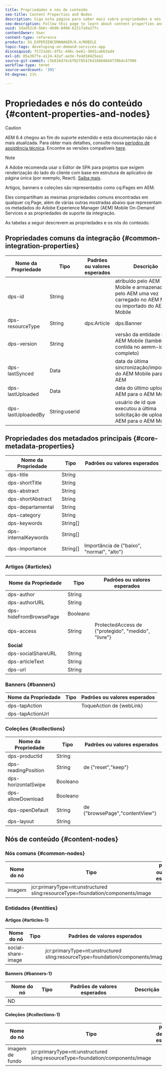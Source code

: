 ```yaml
---
title: Propriedades e nós do conteúdo
seo-title: Content Properties and Nodes
description: Siga esta página para saber mais sobre propriedades e nós de conteúdo.
seo-description: Follow this page to learn about content properties and nodes.
uuid: 2dad52c8-5b6c-4b90-8498-62217a9a27fc
contentOwner: User
content-type: reference
products: SG_EXPERIENCEMANAGER/6.4/MOBILE
topic-tags: developing-on-demand-services-app
discoiquuid: f5721ddc-df5c-496c-be61-38d1cab63ad4
exl-id: 85a367fe-a124-42af-ae3e-fe4d10425ea1
source-git-commit: c5b816d74c6f02f85476d16868844f39b4c47996
workflow-type: tm+mt
source-wordcount: '391'
ht-degree: 21%

---
```


# Propriedades e nós do conteúdo {#content-properties-and-nodes}

>[!CAUTION]
>
>AEM 6.4 chegou ao fim do suporte estendido e esta documentação não é mais atualizada. Para obter mais detalhes, consulte nossa [períodos de assistência técnica](https://helpx.adobe.com/br/support/programs/eol-matrix.html). Encontre as versões compatíveis [here](https://experienceleague.adobe.com/docs/).

>[!NOTE]
>
>A Adobe recomenda usar o Editor de SPA para projetos que exigem renderização do lado do cliente com base em estrutura de aplicativo de página única (por exemplo, React). [Saiba mais](/help/sites-developing/spa-overview.md).

Artigos, banners e coleções são representados como cq:Pages em AEM.

Eles compartilham as mesmas propriedades comuns encontradas em qualquer cq:Page, além de várias outras mostradas abaixo que representam os metadados do Adobe Experience Manager (AEM) Mobile On-Demand Services e as propriedades de suporte da integração.

As tabelas a seguir descrevem as propriedades e os nós do conteúdo.

## Propriedades comuns da integração {#common-integration-properties}

| **Nome da Propriedade** | **Tipo** | **Padrões ou valores esperados** | **Descrição** |
|---|---|---|---|
| dps-id | String |  | atribuído pelo AEM Mobile e armazenado pelo AEM uma vez carregado no AEM Mobile ou importado do AEM Mobile |
| dps-resourceType | String | dps:Article | dps:Banner | dps:Collection | propriedade de tipo de entidade |
| dps-version | String |  | versão da entidade do AEM Mobile (também contida no aemm-id completo) |
| dps-lastSynced | Data |  | data da última sincronização/importação do AEM Mobile para o AEM |
| dps-lastUploaded | Data |  | data do último upload do AEM para o AEM Mobile |
| dps-lastUploadedBy | String:userid |  | usuário de id que executou a última solicitação de upload do AEM para o AEM Mobile |

## Propriedades dos metadados principais {#core-metadata-properties}

| Nome da Propriedade | Tipo | Padrões ou valores esperados |
|--- |--- |--- |
| dps-title | String |  |
| dps-shortTitle | String |  |
| dps-abstract | String |  |
| dps-shortAbstract | String |  |
| dps-departamental | String |  |
| dps-category | String |  |
| dps-keywords | String[] |  |
| dps-internalKeywords | String[] |  |
| dps-importance | String[] | Importância de {&quot;baixo&quot;, &quot;normal&quot;, &quot;alto&quot;} |

### Artigos {#articles}

| **Nome da Propriedade** | **Tipo** | **Padrões ou valores esperados** |
|---|---|---|
| dps-author | String |  |
| dps-authorURL | String |  |
| dps-hideFromBrowsePage | Booleano |  |
| dps-access | String | ProtectedAccess de {&quot;protegido&quot;, &quot;medido&quot;, &quot;livre&quot;} |
| **Social** |  |  |
| dps-socialShareURL | String |  |
| dps-articleText | String |  |
| dps-url | String |  |

### Banners {#banners}

| **Nome da Propriedade** | **Tipo** | **Padrões ou valores esperados** |
|---|---|---|
| dps-tapAction |  | ToqueAction de {webLink} |
| dps-tapActionUrl |  |  |

### Coleções {#collections}

| Nome da Propriedade | Tipo | Padrões ou valores esperados |
|--- |--- |--- |
| dps-productId | String |  |
| dps-readingPosition | String | de {&quot;reset&quot;,&quot;keep&quot;} |
| dps-horizontalSwipe | Booleano |  |
| dps-allowDownload | Booleano |  |
| dps-openDefault | String | de {&quot;browsePage&quot;,&quot;contentView&quot;} |
| dps-layout | String |  |

## Nós de conteúdo {#content-nodes}

### Nós comuns {#common-nodes}

| Nome do nó | Tipo | Padrões ou valores esperados | Descrição |
|--- |--- |--- |--- |
| imagem | jcr:primaryType=nt:unstructured <br> sling:resourceType=foundation/components/image |  |  |

### Entidades {#entities}

#### Artigos {#articles-1}

| Nome do nó | Tipo | Padrões de valores esperados | Descrição |
|--- |--- |--- |--- |
| social-share-image |  | jcr:primaryType=nt:unstructured <br> sling:resourceType=foundation/components/image |  |

#### Banners {#banners-1}

| Nome do nó | Tipo | Padrões de valores esperados | Descrição |
|---|---|---|---|
| ND |  |  |  |

#### Coleções {#collections-1}

| Nome do nó | Tipo | Padrões de valores esperados | Descrição |
|--- |--- |--- |--- |
| imagem de fundo | jcr:primaryType=nt:unstructured <br> sling:resourceType=foundation/components/image |  |  |
